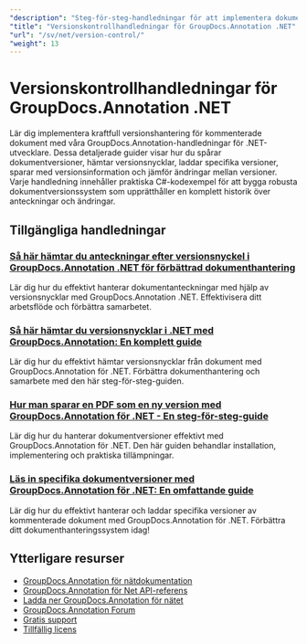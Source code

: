 ```yaml
---
"description": "Steg-för-steg-handledningar för att implementera dokumentversioner, spåra ändringar och hantera annoteringshistorik med GroupDocs.Annotation för .NET."
"title": "Versionskontrollhandledningar för GroupDocs.Annotation .NET"
"url": "/sv/net/version-control/"
"weight": 13
---
```


# Versionskontrollhandledningar för GroupDocs.Annotation .NET

Lär dig implementera kraftfull versionshantering för kommenterade dokument med våra GroupDocs.Annotation-handledningar för .NET-utvecklare. Dessa detaljerade guider visar hur du spårar dokumentversioner, hämtar versionsnycklar, laddar specifika versioner, sparar med versionsinformation och jämför ändringar mellan versioner. Varje handledning innehåller praktiska C#-kodexempel för att bygga robusta dokumentversionssystem som upprätthåller en komplett historik över anteckningar och ändringar.

## Tillgängliga handledningar

### [Så här hämtar du anteckningar efter versionsnyckel i GroupDocs.Annotation .NET för förbättrad dokumenthantering](./retrieve-annotations-version-key-groupdocs-dotnet/)
Lär dig hur du effektivt hanterar dokumentanteckningar med hjälp av versionsnycklar med GroupDocs.Annotation .NET. Effektivisera ditt arbetsflöde och förbättra samarbetet.

### [Så här hämtar du versionsnycklar i .NET med GroupDocs.Annotation: En komplett guide](./retrieving-version-keys-groupdocs-annotation-dotnet/)
Lär dig hur du effektivt hämtar versionsnycklar från dokument med GroupDocs.Annotation för .NET. Förbättra dokumenthantering och samarbete med den här steg-för-steg-guiden.

### [Hur man sparar en PDF som en ny version med GroupDocs.Annotation för .NET - En steg-för-steg-guide](./save-pdf-new-version-groupdocs-annotation-net/)
Lär dig hur du hanterar dokumentversioner effektivt med GroupDocs.Annotation för .NET. Den här guiden behandlar installation, implementering och praktiska tillämpningar.

### [Läs in specifika dokumentversioner med GroupDocs.Annotation för .NET: En omfattande guide](./load-specific-versions-groupdocs-annotation-net/)
Lär dig hur du effektivt hanterar och laddar specifika versioner av kommenterade dokument med GroupDocs.Annotation för .NET. Förbättra ditt dokumenthanteringssystem idag!

## Ytterligare resurser

- [GroupDocs.Annotation för nätdokumentation](https://docs.groupdocs.com/annotation/net/)
- [GroupDocs.Annotation för Net API-referens](https://reference.groupdocs.com/annotation/net/)
- [Ladda ner GroupDocs.Annotation för nätet](https://releases.groupdocs.com/annotation/net/)
- [GroupDocs.Annotation Forum](https://forum.groupdocs.com/c/annotation)
- [Gratis support](https://forum.groupdocs.com/)
- [Tillfällig licens](https://purchase.groupdocs.com/temporary-license/)